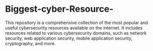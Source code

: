 # Biggest-cyber-Resource-
This repository is a comprehensive collection of the most popular and useful cybersecurity resources available on the internet. It includes resources related to various cybersecurity domains, such as network security, web application security, mobile application security, cryptography, and more.
